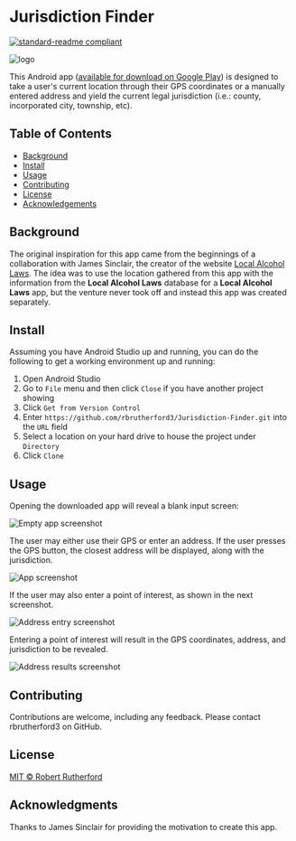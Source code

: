 # Jurisdiction Finder

[![standard-readme compliant](https://img.shields.io/badge/readme%20style-standard-brightgreen.svg?style=flat-square)](https://github.com/RichardLitt/standard-readme)

![logo](logo.png)

This Android app ([available for download on Google Play](https://play.google.com/store/apps/details?id=com.rsquared.jurisdictionfinder&hl=en&gl=US)) is designed to take a user's current location through their GPS coordinates or a manually entered address and yield the current legal jurisdiction (i.e.: county, incorporated city, township, etc).

## Table of Contents

- [Background](#background)
- [Install](#install)
- [Usage](#usage)
- [Contributing](#contributing)
- [License](#license)
- [Acknowledgements](#acknowledgments)

## Background

The original inspiration for this app came from the beginnings of a collaboration with James Sinclair, the creator of the website [Local Alcohol Laws](http://localalcohollaws.com/).  The idea was to use the location gathered from this app with the information from the **Local Alcohol Laws** database for a **Local Alcohol Laws** app, but the venture never took off and instead this app was created separately. 

## Install

Assuming you have Android Studio up and running, you can do the following to get a working environment up and running:

1. Open Android Studio
2. Go to `File` menu and then click `Close` if you have another project showing
3. Click `Get from Version Control`
4. Enter `https://github.com/rbrutherford3/Jurisdiction-Finder.git` into the `URL` field
5. Select a location on your hard drive to house the project under `Directory`
6. Click `Clone`

## Usage

Opening the downloaded app will reveal a blank input screen:

![Empty app screenshot](screen_shot_home_screen.gif)

The user may either use their GPS or enter an address.  If the user presses the GPS button, the closest address will be displayed, along with the jurisdiction.

![App screenshot](screen_shot_gps_results.gif)

If the user may also enter a point of interest, as shown in the next screenshot.

![Address entry screenshot](screen_shot_address_entry.gif)

Entering a point of interest will result in the GPS coordinates, address, and jurisdiction to be revealed.

![Address results screenshot](screen_shot_address_results.gif)

## Contributing

Contributions are welcome, including any feedback.  Please contact rbrutherford3 on GitHub.

## License

[MIT © Robert Rutherford](../LICENSE)

## Acknowledgments

Thanks to James Sinclair for providing the motivation to create this app.